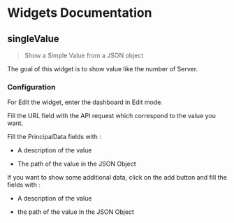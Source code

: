# Widgets Documentation
## singleValue
> Show a Simple Value from a JSON object

The goal of this widget is to show value like the number of Server.

### Configuration

For Edit the widget, enter the dashboard in Edit mode.

Fill the URL field with the API request which correspond to the value you want.

Fill the PrincipalData fields with :

  - A description of the value

  - The path of the value in the JSON Object

If you want to show some additional data, click on the add button and fill the fields with :

  - A description of the value

  - the path of the value in the JSON Object
